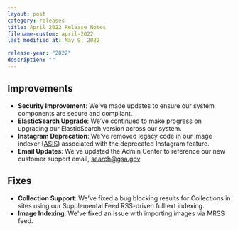 ```yaml
---
layout: post
category: releases
title: April 2022 Release Notes
filename-custom: april-2022
last_modified_at: May 9, 2022

release-year: "2022"
description: ""
---
```

## Improvements 
* **Security Improvement**: We've made updates to ensure our system components are secure and compliant.
* **ElasticSearch Upgrade**: We’ve continued to make progress on upgrading our ElasticSearch version across our system.
* **Instagram Deprecation**: We've removed legacy code in our image indexer ([ASIS](https://github.com/GSA/asis)) associated with the deprecated Instagram feature.
* **Email Updates**: We've updated the Admin Center to reference our new customer support email, search@gsa.gov.
 
## Fixes 
* **Collection Support**: We've fixed a bug blocking results for Collections in sites using our Supplemental Feed RSS-driven fulltext indexing. 
* **Image Indexing**: We've fixed an issue with importing images via MRSS feed.

